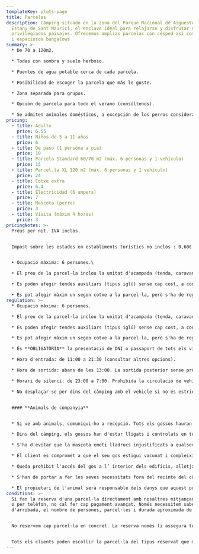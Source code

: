 ```yaml
---
templateKey: plots-page
title: Parcelas
description: Cámping situado en la zona del Parque Nacional de Aiguestortes i
  Estany de Sant Maurici, el enclave ideal para relajarse y disfrutar de
  privilegiados paisajes. Ofrecemos amplias parcelas con césped así como cómodos
  i espaciosos bungalows
summary: >-
  * De 70 a 120m2.

  * Todas con sombra y suelo herboso.

  * Fuentes de agua potable cerca de cada parcela.

  * Posibilidad de escoger la parcela que más le guste.

  * Zona separada para grupos.

  * Opción de parcela para todo el verano (consúltenos).

  * Se admiten animales domésticos, a excepción de los perros considerados como potencialmente peligrosos.
pricing:
  - title: Adulto
    price: 6.55
  - title: Niños de 5 a 11 años
    price: 6
  - title: De paso (1 persona a pie)
    price: 10
  - title: Parcela Standard 60/70 m2 (máx. 6 personas y 1 vehículo)
    price: 15
  - title: Parcel.la XL 120 m2 (máx. 6 personas y 1 vehículo)
    price: 24
  - title: Cotxe extra
    price: 6.4
  - title: Electricidad (6 ampers)
    price: 7
  - title: Mascota (perro)
    price: 3
  - title: Visita (máxim 4 horas)
    price: 3
pricingNotes: >-
  Preus per nit. IVA inclòs.


  Impost sobre les estades en establiments turístics no inclòs : 0,60€ .Tarifa per persona (+ 16 anys ) i dia, amb un màxim de 7 dies.


  • Ocupació màxima: 6 persones.\

  • El preu de la parcel·la inclou la unitat d'acampada (tenda, caravana, autocaravana...) i un vehicle, que s'aparca a la parcel·la.\

  • Es poden afegir tendes auxiliars (tipus iglú) sense cap cost, a condició que estiguin dins dels límits de la parcel·la.\

  • Es pot afegir màxim un segon cotxe a la parcel·la, però s'ha de registrar i abonar segons la tarifa vigent, i haurà d'estacionar-se dins dels límits de la parcel·la. En el cas que s'aparqui en una altra parcel·la s'haurà de pagar la tarifa de la parcel·la extra que estigui ocupant.
regulation: >-
  * Ocupació màxima: 6 persones.

  * El preu de la parcel·la inclou la unitat d'acampada (tenda, caravana, auto-caravana...) i un vehicle, que s'aparca a la parcel·la.

  * Es poden afegir tendes auxiliars (tipus iglú) sense cap cost, a condició que estiguin dins dels límits de la parcel·la.

  * Es pot afegir màxim un segon cotxe a la parcel·la, però s'ha de registrar i abonar segons la tarifa vigent, i haurà d'estacionar-se dins dels límits de la parcel·la. En el cas que s'aparqui en una altra parcel·la s'haurà de pagar la tarifa de la parcel·la extra que estigui ocupant.

  * És **OBLIGATÒRIA** la presentació de DNI o passaport de tots els viatgers majors de 14 anys a l'entrada al Càmping.

  * Hora d'entrada: de 11:00 a 21:30 (consultar altres opcions).

  * Hora de sortida: abans de les 13:00. La sortida posterior sense prèvia comunicació a recepció, comporta el cost d'una nit addicional.

  * Horari de silenci: de 23:00 a 7:00. Prohibida la circulació de vehicles: de 23:00 a 7:00.

  * No desplaçar-se per dins del càmping amb el vehicle si no és estrictament necessari.


  #### **Animals de companyia**


  * Si ve amb animals, comuniqui-ho a recepció. Tots els gossos hauran d'estar registrats en el moment del check-in, i la seva estada resta subjecta al pagament de la tarifa corresponent.

  * Dins del càmping, els gossos han d'estar lligats i controlats en tot moment i mai podran ocupar o passar per una parcel·la que no correspongui al seu amo.

  * S'ha d'evitar que la mascota emeti lladrucs injustificats a qualsevol hora i menys en les hores de descans.

  * El client es compromet a què el seu gos estigui vacunat i compleixi amb les condicions fitosanitàries establertes per llei.

  * Queda prohibit l'accés del gos a l’ interior dels edificis, allotjaments i piscina.

  * S'han de portar a fer les seves necessitats fora del recinte del càmping. En tot cas, els propietaris hauran de recollir els excrements dels seus animals i dipositar-los dins d'una bossa al contenidor del rebuig.

  * El propietari de l'animal serà responsable dels danys que aquest pugui ocasionar tant a la resta dels campistes i als seus béns com a les instal·lacions del Càmping.
conditions: >-
  Si fan la reserva d'una parcel·la directament amb nosaltres mitjançant el web
  o per telèfon, no cal fer cap pagament avançat. Només necessitem saber el dia
  d'arribada, el nombre de persones, parcel·les i durada aproximada de l'estada.


  No reservem cap parcel·la en concret. La reserva només li assegura tenir lloc en el cas que el càmping estigués complet.


  Tots els clients poden escollir la parcel·la del tipus reservat que més els hi agradi entre totes les disponibles, únicament en el moment de la seva arribada.
---
```

